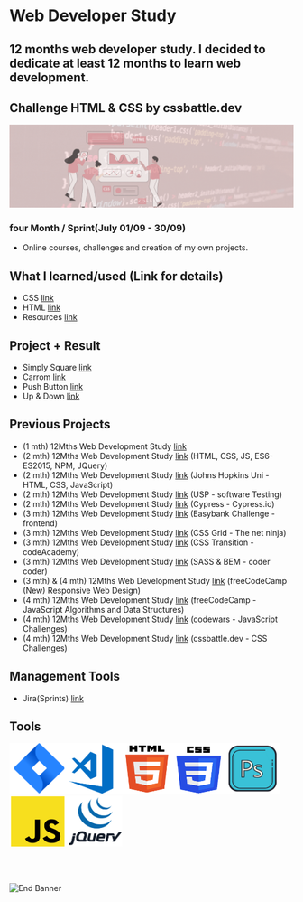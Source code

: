 # Web Developer Study
## 12 months web developer study. I decided to dedicate at least 12 months to learn web development.
## Challenge HTML & CSS by cssbattle.dev

![Begin Banner](/Documentation/top-1200x350.gif)

### four Month / Sprint(July 01/09 - 30/09) 
* Online courses, challenges and creation of my own projects.

## What I learned/used (Link for details)
* CSS [link](https://github.com/pittyh6/Sass_BEM_Responsive-3-12Mths-WebDevStudy-2022-2023/blob/master/learnedCSS.md)
* HTML [link](https://github.com/pittyh6/Sass_BEM_Responsive-3-12Mths-WebDevStudy-2022-2023/blob/master/learnedHTML.md)
* Resources [link](https://github.com/pittyh6/CSS_transitions-3-12Mths-WebDevStudy-2022-2023/blob/master/learnedResources.md)
<!-- 
* Projects [link](https://github.com/pittyh6/Sass_BEM_Responsive-3-12Mths-WebDevStudy-2022-2023)
* SASS [link](https://github.com/pittyh6/Sass_BEM_Responsive-3-12Mths-WebDevStudy-2022-2023/blob/master/learnedSASS.md)
* JavaScript [link](https://github.com/pittyh6/CSS_transitions-3-12Mths-WebDevStudy-2022-2023/blob/master/learnedJAVASCRIPT.md)
-->

## Project + Result
* Simply Square [link](https://github.com/pittyh6/cssbattle_12Mths-WebDevelopmentStudy-2022-2023/tree/master/battle_1_pilot_battle/yank_1)
* Carrom [link](https://github.com/pittyh6/cssbattle_12Mths-WebDevelopmentStudy-2022-2023/tree/master/battle_1_pilot_battle/bee_2_carrom)
* Push Button [link](https://github.com/pittyh6/cssbattle_12Mths-WebDevelopmentStudy-2022-2023/tree/master/battle_1_pilot_battle/vicent_3_push_button)
* Up & Down [link](https://github.com/pittyh6/cssbattle_12Mths-WebDevelopmentStudy-2022-2023/tree/master/battle_1_pilot_battle/4_ups_and_down)

## Previous Projects
* (1 mth) 12Mths Web Development Study [link](https://github.com/pittyh6/1-12Mths-WebDevelopmentStudy-2022-2023)
* (2 mth) 12Mths Web Development Study [link](https://github.com/pittyh6/2-12Mths-WebDevelopmentStudy-2022-2023) (HTML, CSS, JS, ES6-ES2015, NPM, JQuery)
* (2 mth) 12Mths Web Development Study [link](https://github.com/pittyh6/JohnsHopkinsUni_html-css-and-Javascript-for-Web-Developers_2-12Mths-WebDevStudy-2022-2023) (Johns Hopkins Uni - HTML, CSS, JavaScript)
* (2 mth) 12Mths Web Development Study [link](https://github.com/pittyh6/USP_Introduction-to-Software-Testing_12Mths-WebDevStudy-2022-2023) (USP - software Testing)
* (2 mth) 12Mths Web Development Study [link](https://github.com/pittyh6/cypressIo_Testing-yr-first-application-12Mths-WebDevStudy-2022-2023) (Cypress - Cypress.io)
* (3 mth) 12Mths Web Development Study [link](https://github.com/pittyh6/Easybank-Challenge_3-12Mths-WebDevStudy-2022-2023) (Easybank Challenge - frontend)
* (3 mth) 12Mths Web Development Study [link](https://github.com/pittyh6/grid-css_3-12Mths-WebDevStudy-2022-2023) (CSS Grid - The net ninja)
* (3 mth) 12Mths Web Development Study [link](https://github.com/pittyh6/CSS_transitions-3-12Mths-WebDevStudy-2022-2023) (CSS Transition - codeAcademy)
* (3 mth) 12Mths Web Development Study [link](https://github.com/pittyh6/Sass_BEM_Responsive-3-12Mths-WebDevStudy-2022-2023) (SASS & BEM - coder coder)
* (3 mth) & (4 mth) 12Mths Web Development Study [link](https://github.com/pittyh6/freeCodeCamp-responsive_web_design-3e4-12Mths-WebDevStudy-2022-2023) (freeCodeCamp (New) Responsive Web Design)
* (4 mth) 12Mths Web Development Study [link](https://github.com/pittyh6/freeCodeCamp-JavaScript-algorithms-and-data-structures-4-12Mths-WebDevStudy-2022-2023) (freeCodeCamp - JavaScript Algorithms and Data Structures)
* (4 mth) 12Mths Web Development Study [link](https://github.com/pittyh6/codewars_12Mths-WebDevelopmentStudy-2022-2023) (codewars - JavaScript Challenges)
* (4 mth) 12Mths Web Development Study [link](https://github.com/pittyh6/cssbattle_12Mths-WebDevelopmentStudy-2022-2023) (cssbattle.dev - CSS Challenges)

## Management Tools
* Jira(Sprints) [link](https://github.com/pittyh6/grid-css_3-12Mths-WebDevStudy-2022-2023/tree/master/Sprint)

## Tools
<img src= Documentation/jira.png  height="90" width="100" ><img src= Documentation/vscode.png  height="90" width="100"><img src= Documentation/html.png  height="90" width="90"><img src= Documentation/css.png  height="90" width="90"><img src= Documentation/photoshop.png  height="90" width="100"><img src= Documentation/js.png  height="90" width="100"><img src= Documentation/jquery.png  height="90" width="100">


<br>
<br>

![End Banner](/Documentation/botton-1200x350.gif)